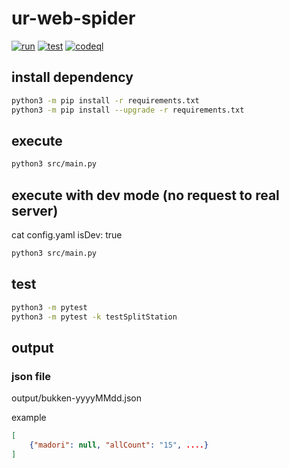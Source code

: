 # ur-web-spider

[![run](https://github.com/kan01234/ur-web-spider/actions/workflows/execute-main.yml/badge.svg)](https://github.com/kan01234/ur-web-spider/actions/workflows/execute-main.yml)
[![test](https://github.com/kan01234/ur-web-spider/actions/workflows/run-test.yml/badge.svg)](https://github.com/kan01234/ur-web-spider/actions/workflows/run-test.yml)
[![codeql](https://github.com/kan01234/ur-web-spider/actions/workflows/codeql.yml/badge.svg)](https://github.com/kan01234/ur-web-spider/actions/workflows/codeql.yml)

## install dependency

```bash
python3 -m pip install -r requirements.txt
python3 -m pip install --upgrade -r requirements.txt
```

## execute

```bash
python3 src/main.py
```

## execute with dev mode (no request to real server)

cat config.yaml
isDev: true

```bash
python3 src/main.py
```

## test

```bash
python3 -m pytest
python3 -m pytest -k testSplitStation
```

## output

### json file

output/bukken-yyyyMMdd.json

example

```json
[
    {"madori": null, "allCount": "15", ....}
]
```
